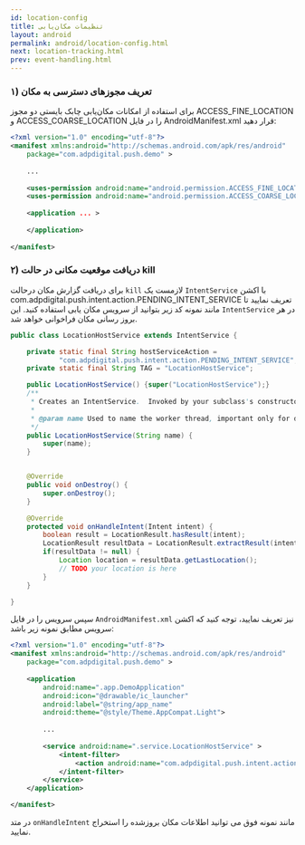 ```yaml
---
id: location-config
title: تنظیمات مکان‌یابی
layout: android
permalink: android/location-config.html
next: location-tracking.html
prev: event-handling.html
---
```


### ۱) تعریف مجوزهای دسترسی به مکان
برای استفاده از امکانات مکان‌یابی چابک بایستی دو مجوز ACCESS_FINE_LOCATION و ACCESS_COARSE_LOCATION  را در فایل AndroidManifest.xml قرار دهید:

```xml
<?xml version="1.0" encoding="utf-8"?>
<manifest xmlns:android="http://schemas.android.com/apk/res/android"
    package="com.adpdigital.push.demo" >
    
    ...
    
    <uses-permission android:name="android.permission.ACCESS_FINE_LOCATION" />
    <uses-permission android:name="android.permission.ACCESS_COARSE_LOCATION" />
    
    <application ... >
        
    </application>
    
</manifest>
```

### ۲) دریافت موقعیت مکانی در حالت kill
برای دریافت گزارش مکان درحالت `kill` لازمست یک `IntentService` با اکشن com.adpdigital.push.intent.action.PENDING_INTENT_SERVICE تعریف نمایید تا مانند نمونه کد زیر بتوانید از سرویس مکان یابی استفاده کنید.
این `IntentService` در هر بروز رسانی مکان فراخوانی خواهد شد.

```java
public class LocationHostService extends IntentService {

    private static final String hostServiceAction =
            "com.adpdigital.push.intent.action.PENDING_INTENT_SERVICE";
    private static final String TAG = "LocationHostService";

    public LocationHostService() {super("LocationHostService");}
    /**
     * Creates an IntentService.  Invoked by your subclass's constructor.
     *
     * @param name Used to name the worker thread, important only for debugging.
     */
    public LocationHostService(String name) {
        super(name);
    }


    @Override
    public void onDestroy() {
        super.onDestroy();
    }

    @Override
    protected void onHandleIntent(Intent intent) {
        boolean result = LocationResult.hasResult(intent);
        LocationResult resultData = LocationResult.extractResult(intent);
        if(resultData != null) {
            Location location = resultData.getLastLocation();
            // TODO your location is here
        }
    }

}
```
سپس سرویس را در فایل `AndroidManifest.xml` نیز تعریف نمایید، توجه کنید که اکشن سرویس مطابق نمونه زیر باشد:

```xml
<?xml version="1.0" encoding="utf-8"?>
<manifest xmlns:android="http://schemas.android.com/apk/res/android"
    package="com.adpdigital.push.demo" >
    
    <application
        android:name=".app.DemoApplication"
        android:icon="@drawable/ic_launcher"
        android:label="@string/app_name"
        android:theme="@style/Theme.AppCompat.Light">
        
        ...
        
        <service android:name=".service.LocationHostService" >
            <intent-filter>
                <action android:name="com.adpdigital.push.intent.action.PENDING_INTENT_SERVICE" />
            </intent-filter>
        </service>
    </application>

</manifest>
```

در متد `onHandleIntent` مانند نمونه فوق می توانید اطلاعات مکان بروزشده را استخراج نمایید.


